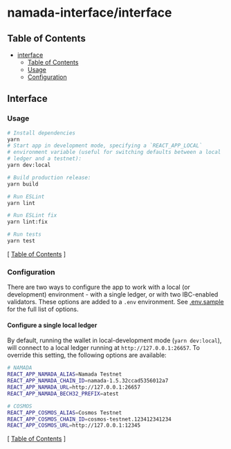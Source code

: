 # namada-interface/interface

## Table of Contents

- [interface](#interface)
  - [Table of Contents](#table-of-contents)
  - [Usage](#usage)
  - [Configuration](#configuration)

## Interface

### Usage

```bash
# Install dependencies
yarn
# Start app in development mode, specifying a `REACT_APP_LOCAL`
# environment variable (useful for switching defaults between a local
# ledger and a testnet):
yarn dev:local

# Build production release:
yarn build

# Run ESLint
yarn lint

# Run ESLint fix
yarn lint:fix

# Run tests
yarn test
```

[ [Table of Contents](#table-of-contents) ]

### Configuration

There are two ways to configure the app to work with a local (or development) environment - with a single ledger, or with two IBC-enabled validators.
These options are added to a `.env` environment. See [.env.sample](https://github.com/anoma/namada-interface/blob/main/apps/interface/.env.sample) for the full list
of options.

#### Configure a single local ledger

By default, running the wallet in local-development mode (`yarn dev:local`), will connect to a local ledger running at `http://127.0.0.1:26657`. To override this setting,
the following options are available:

```bash
# NAMADA
REACT_APP_NAMADA_ALIAS=Namada Testnet
REACT_APP_NAMADA_CHAIN_ID=namada-1.5.32ccad5356012a7
REACT_APP_NAMADA_URL=http://127.0.0.1:26657
REACT_APP_NAMADA_BECH32_PREFIX=atest

# COSMOS
REACT_APP_COSMOS_ALIAS=Cosmos Testnet
REACT_APP_COSMOS_CHAIN_ID=cosmos-testnet.123412341234
REACT_APP_COSMOS_URL=http://127.0.0.1:12345

```

[ [Table of Contents](#table-of-contents) ]
